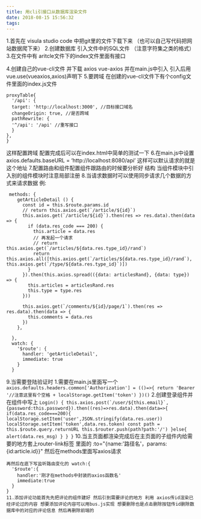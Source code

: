 ```yaml
---
title: 用cli引接口从数据库渲染文件
date: 2018-08-15 15:56:32
tags:
---
```

1.首先在 visula studio code 中把git里的文件下载下来 （也可以自己写代码把网站数据爬下来） 
2.创建数据库 引入文件中的SQL文件 （注意字符集之类的格式） 
3.在文件中有 aritcle文件下的index文件里面有接口 
<!-- more -->
4.创建自己的vue-cli文件 并下载 axios vue-axios 并在main.js中引入 引入后用vue.use(vueaxios,axios)声明下 
5.要跨域 在创建的vue-cli文件下有个config文件里面的index.js文件
```
proxyTable{ 
  '/api': { 
  target: 'http://localhost:3000', //目标接口域名 
  changeOrigin: true, //是否跨域 
  pathRewrite: { 
  '^/api': '/api' //重写接口 
  } 
}, 
} 
```
这样配置跨域 配置完成后可以在index.html中简单的测试一下 
6.在main.js中设置axios.defaults.baseURL = ‘http://localhost:8080/api’ 这样可以默认请求的就是这个地址 
7.配置路由和组件配置组件跟路由的时候要分析好 结构 当组件模块中引入别的组件模块时注意局部注册
8.当请求数据时可以使用同步请求几个数据的方式来请求数据 例:
```
 methods: {
    getArticleDetail () {
      const id = this.$route.params.id
      // return this.axios.get(`/article/${id}`)
      this.axios.get(`/article/${id}`).then(res => res.data).then(data => {
        if (data.res_code === 200) {
          this.article = data.res
          // 再发起一个请求
          // return this.axios.get(`/articles/${data.res.type_id}/rand`)
          return this.axios.all([this.axios.get(`/articles/${data.res.type_id}/rand`), this.axios.get(`/type/${data.res.type_id}`)])
        }
      }).then(this.axios.spread(({data: articlesRand}, {data: type}) => {
        this.articles = articlesRand.res
        this.type = type.res
      }))

      this.axios.get(`/comments/${id}/page/1`).then(res => res.data).then(data => {
        this.comments = data.res
      })
    },
    
  },
  watch: {
    '$route': {
      handler: 'getArticleDetail',
      immediate: true
    }
  }
  ```
  9.当需要登陆验证时
    1.需要在main.js里面写一个
    ```
       axios.defaults.headers.common['Authorization'] = (()=>{
         return 'Bearer '//注意这里有个空格 + localStorage.getItem('token')
       })()
       ```
    2.创建登录组件并在组件中写上
    ```
      Login() {
      this.axios.post(`/user/${this.email}`,{password:this.password}).then((res)=>res.data).then(data=>{
        if(data.res_code===200){
          localStorage.setItem('user',JSON.stringify(data.res.user))
          localStorage.setItem('token',data.res.token)
          const path = this.$route.query.returnURL
          this.$router.push(path?path:'/')
        }else{
          alert(data.res_msg)
        }
      }
    }
    ```
    10.当主页面都渲染完成后在主页面的子组件内给需要的地方套上router-link标签 里面的 :to="{name:'路径名'，params:{id:article.id}}"
    然后在methods里面写axios请求

    再然后在底下写监听路由变化的 watch:{
      '$route':{
        handler:'刚才在methods中封装的axios函数名'
        immediate:true
      }
    }
    11.添加评论功能首先先把评论的组件建好 然后引到需要评论的地方 利用 axios传id渲染已经评论过的内容 想要添加评论内容可以用bus.js实现 想要删除也是点击删除按钮传id删除数据库中的对应的评论信息 然后再删除前端的

